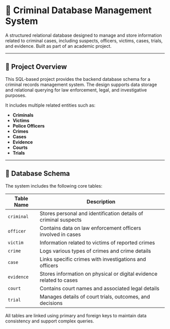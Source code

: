 # 🔐 Criminal Database Management System

A structured relational database designed to manage and store information related to criminal cases, including suspects, officers, victims, cases, trials, and evidence. Built as part of an academic project.

---

## 📌 Project Overview

This SQL-based project provides the backend database schema for a criminal records management system. The design supports data storage and relational querying for law enforcement, legal, and investigative purposes.

It includes multiple related entities such as:

- **Criminals**
- **Victims**
- **Police Officers**
- **Crimes**
- **Cases**
- **Evidence**
- **Courts**
- **Trials**

---

## 🧱 Database Schema

The system includes the following core tables:

| Table Name | Description |
|------------|-------------|
| `criminal` | Stores personal and identification details of criminal suspects |
| `officer`  | Contains data on law enforcement officers involved in cases |
| `victim`   | Information related to victims of reported crimes |
| `crime`    | Logs various types of crimes and crime details |
| `case`     | Links specific crimes with investigations and officers |
| `evidence` | Stores information on physical or digital evidence related to cases |
| `court`    | Contains court names and associated legal details |
| `trial`    | Manages details of court trials, outcomes, and decisions |

All tables are linked using primary and foreign keys to maintain data consistency and support complex queries.
